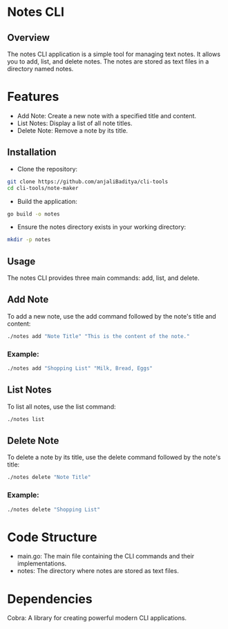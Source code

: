 # Notes CLI
## Overview
The notes CLI application is a simple tool for managing text notes. It allows you to add, list, and delete notes. The notes are stored as text files in a directory named notes.

# Features
- Add Note: Create a new note with a specified title and content.
- List Notes: Display a list of all note titles.
- Delete Note: Remove a note by its title.

## Installation
- Clone the repository:
```bash 
git clone https://github.com/anjaliBaditya/cli-tools
cd cli-tools/note-maker
```

- Build the application:
```bash 
go build -o notes
```

- Ensure the notes directory exists in your working directory:
```bash
mkdir -p notes
```

## Usage
The notes CLI provides three main commands: add, list, and delete.

## Add Note
To add a new note, use the add command followed by the note's title and content:
```bash 
./notes add "Note Title" "This is the content of the note."
```

### Example:
```bash 
./notes add "Shopping List" "Milk, Bread, Eggs"
```

## List Notes
To list all notes, use the list command:
```bash
./notes list
```

## Delete Note
To delete a note by its title, use the delete command followed by the note's title:
```bash 
./notes delete "Note Title"
```
### Example:
```bash
./notes delete "Shopping List"
```

# Code Structure
- main.go: The main file containing the CLI commands and their implementations.
- notes: The directory where notes are stored as text files.
# Dependencies
Cobra: A library for creating powerful modern CLI applications.
